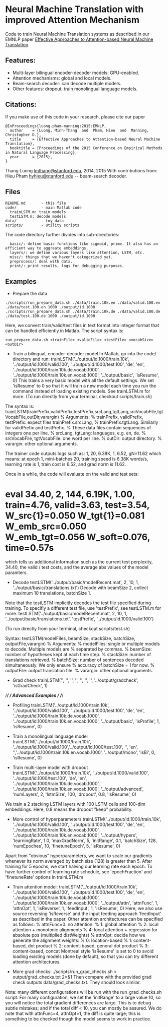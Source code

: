 Neural Machine Translation with improved Attention Mechanism
============================================================

Code to train Neural Machine Translation systems as described in our EMNLP paper
<a href="https://aclweb.org/anthology/D/D15/D15-1166.pdf">Effective Approaches
to Attention-based Neural Machine Translation</a>.


## Features:
- Multi-layer bilingual encoder-decoder models: GPU-enabled.
- Attention mechanisms: global and local models.
- Beam-search decoder: can decode multiple models.
- Other features: dropout, train monolingual language models.

## Citations:
If you make use of this code in your research, please cite our paper
```
@InProceedings{luong-pham-manning:2015:EMNLP,
  author    = {Luong, Minh-Thang  and  Pham, Hieu  and  Manning, Christopher D.},
  title     = {Effective Approaches to Attention-based Neural Machine Translation},
  booktitle = {Proceedings of the 2015 Conference on Empirical Methods in Natural Language Processing},
  year      = {2015},
}
```

Thang Luong <lmthang@stanford.edu>, 2014, 2015
With contributions from:
  Hieu Pham <hyhieu@stanford.edu> -- beam-search decoder.

## Files

```
README.md       - this file
code/           - main Matlab code
  trainLSTM.m: train models
  testLSTM.m: decode models
data/           - toy data
scripts/        - utility scripts
```

The code directory further divides into sub-directories:
```
  basic/: define basic functions like sigmoid, prime. It also has an efficient way to aggreate embeddings.
  layers/: we define various layers like attention, LSTM, etc.
  misc/: things that we haven't categorized yet.
  preprocess/: deal with data.
  print/: print results, logs for debugging purposes.
```

## Examples

- Prepare the data
```
./scripts/run_prepare_data.sh ./data/train.10k.en ./data/valid.100.en ./data/test.100.en 1000 ./output/id.1000
./scripts/run_prepare_data.sh ./data/train.10k.de ./data/valid.100.de ./data/test.100.de 1000 ./output/id.1000
```
Here, we convert train/valid/test files in text format into integer format that can be handled efficiently in Matlab. The script syntax is:
```
run_prepare_data.sh <trainFile> <validFile> <testFile> <vocabSize> <outDir>
```

* Train a bilingual, encoder-decoder model
In Matlab, go into the code/ directory and run:
trainLSTM('../output/id.1000/train.10k', '../output/id.1000/valid.100', '../output/id.1000/test.100', 'de', 'en', '../output/id.1000/train.10k.de.vocab.1000', '../output/id.1000/train.10k.en.vocab.1000', '../output/basic', 'isResume', 0)
This trains a very basic model with all the default settings. We set 'isResume' to 0 so that it will train a new model each time you run the command instead of loading existing models. See trainLSTM.m for more.
(To run directly from your terminal, checkout scripts/train.sh)

The syntax is:
trainLSTM(trainPrefix,validPrefix,testPrefix,srcLang,tgtLang,srcVocabFile,tgtVocabFile,outDir,varargin)
% Arguments:
%   trainPrefix, validPrefix, testPrefix: expect files trainPrefix.srcLang,
%     trainPrefix.tgtLang. Similarly for validPrefix and testPrefix.
%     These data files contain sequences of integers one per line.
%   srcLang, tgtLang: languages, e.g. en, de.
%   srcVocabFile, tgtVocabFile: one word per line.
%   outDir: output directory.
%   varargin: other optional arguments.

The trainer code outputs logs such as:
1, 20, 6.38K, 1, 6.52, gN=11.62
which means: at epoch 1, mini-batches 20, training speed is 6.38K words/s, learning rate is 1, train cost is 6.52, and grad norm is 11.62.

Once in a while, the code will evaluate on the valid and test sets:
# eval 34.40, 2, 144, 6.19K, 1.00, train=4.76, valid=3.63, test=3.54, W_src{1}=0.050 W_tgt{1}=0.081 W_emb_src=0.050 W_emb_tgt=0.056 W_soft=0.076, time=0.57s
which tells us additional information such as the current test perplexity, 34.40, the valid / test costs, and the average abs values of the model paramters.

* Decode
testLSTM('../output/basic/modelRecent.mat', 2, 10, 1, '../output/basic/translations.txt')
Decode with beamSize 2, collect maximum 10 translations, batchSize 1. 

Note that the testLSTM implicitly decodes the test file specified during training. To specifiy a different test file, use 'testPrefix', see testLSTM.m for more.
testLSTM('../output/basic/modelRecent.mat', 2, 10, 1, '../output/basic/translations.txt', 'testPrefix', '../output/id.1000/valid.100')

(To run directly from your terminal, checkout scripts/test.sh)

Syntax:
testLSTM(modelFiles, beamSize, stackSize, batchSize, outputFile,varargin)
% Arguments:
%   modelFiles: single or multiple models to decode. Multiple models are
%     separated by commas.
%   beamSize: number of hypotheses kept at each time step.
%   stackSize: number of translations retrieved.
%   batchSize: number of sentences decoded simultaneously. We only ensure
%     accuracy of batchSize = 1 for now.
%   outputFile: output translation file.
%   varargin: other optional arguments.

* Grad check
trainLSTM('', '', '', '', '', '', '', '../output/gradcheck', 'isGradCheck', 1)

/***********************/
/** Advanced Examples **/
/***********************/
* Profiling
trainLSTM('../output/id.1000/train.10k', '../output/id.1000/valid.100', '../output/id.1000/test.100', 'de', 'en', '../output/id.1000/train.10k.de.vocab.1000', '../output/id.1000/train.10k.en.vocab.1000', '../output/basic', 'isProfile', 1, 'isResume', 0)

* Train a monolingual language model
trainLSTM('../output/id.1000/train.10k', '../output/id.1000/valid.100','../output/id.1000/test.100', '', 'en', '','../output/id.1000/train.10k.en.vocab.1000', '../output/mono', 'isBi', 0, 'isResume', 0)

* Train multi-layer model with dropout
trainLSTM('../output/id.1000/train.10k', '../output/id.1000/valid.100', '../output/id.1000/test.100', 'de', 'en', '../output/id.1000/train.10k.de.vocab.1000', '../output/id.1000/train.10k.en.vocab.1000', '../output/advanced', 'numLayers', 2, 'lstmSize', 100, 'dropout', 0.8, 'isResume', 0)

We train a 2 stacking LSTM layers with 100 LSTM cells and 100-dim embeddings. Here, 0.8 means the dropout "keep" probability.

* More control of hyperparameters
trainLSTM('../output/id.1000/train.10k', '../output/id.1000/valid.100', '../output/id.1000/test.100', 'de', 'en', '../output/id.1000/train.10k.de.vocab.1000', '../output/id.1000/train.10k.en.vocab.1000', '../output/hypers', 'learningRate', 1.0, 'maxGradNorm', 5, 'initRange', 0.1, 'batchSize', 128, 'numEpoches', 10, 'finetuneEpoch', 5, 'isResume', 0)

Apart from "obvious" hyperparameters, we want to scale our gradients whenever its norm averaged by batch size (128) is greater than 5. After training for 5 epochs, we start halving our learning rate each epoch. To have further control of learning rate schedule, see 'epochFraction' and 'finetuneRate' options in trainLSTM.m

* Train attention model:
trainLSTM('../output/id.1000/train.10k', '../output/id.1000/valid.100', '../output/id.1000/test.100', 'de', 'en', '../output/id.1000/train.10k.de.vocab.1000', '../output/id.1000/train.10k.en.vocab.1000', '../output/attn', 'attnFunc', 1, 'attnOpt', 1, 'isReverse', 1, 'feedInput', 1, 'isResume', 0)
Here, we also use source reversing 'isReverse' and the input feeding approach 'feedInput' as described in the paper. Other attention architectures can be specified as follows:
  % attnFunc=0: no attention.
  %          1: global attention
  %          2: local attention + monotonic alignments
  %          4: local attention  + regression for absolute pos (multiplied distWeights)
  % attnOpt: decide how we generate the alignment weights:
  %          0: location-based
  %          1: content-based, dot product
  %          2: content-based, general dot product
  %          3: content-based, concat Montreal style
'isResume' is set to 0 to avoid loading existing models (done by default), so that you can try different attention architectures.

* More grad checks:
./scripts/run_grad_checks.sh > output/grad_checks.txt 2>&1
Then compare with the provided grad check outputs data/grad_checks.txt. They
should look similar.

Note: many different configurations will be run with the run_grad_checks.sh script. For many configuration, we set the 'initRange' to a large value 10, so you will notice the total gradient differences are large. This is to debug subtle mistakes; and if the total diff < 10, you can mostly be assured. We do note that with attnFunc=4, attnOpt=1, the diff is quite large; this is something to be checked though the model seems to work in practice.
